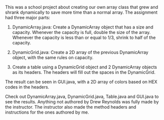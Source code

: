 This was a school project about creating our own array class that grew and shrank dynamically to save more time than a normal array. The assignment had three major parts:

1. DynamicArray.java: Create a DynamicArray object that has a size and capacity. Whenever the capacity is full, double the size of the array. Whenever the capacity is less than or equal to 1/3, shrink to half of the capacity.

2. DynamicGrid.java: Create a 2D array of the previous DynamicArray object, with the same rules on capacity.

3. Create a table using a DynamicGrid object and 2 DynamicArray objects as its headers. The headers will fill out the spaces in the DynamicGrid.

The result can be seen in GUI.java, with a 2D array of colors based on HEX codes in the headers.

Check out DynamicArray.java, DynamicGrid.java, Table.java and GUI.java to see the results. Anything not authored by Drew Reynolds was fully made by the instructor. The instructor also made the method headers and instructions for the ones authored by me.
